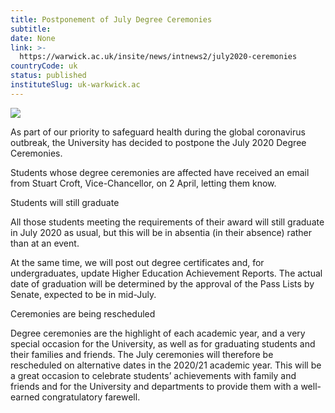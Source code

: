 ```yaml
---
title: Postponement of July Degree Ceremonies
subtitle: 
date: None
link: >-
  https://warwick.ac.uk/insite/news/intnews2/july2020-ceremonies
countryCode: uk
status: published
instituteSlug: uk-warkwick.ac
---
```

![](https://d36jn9qou1tztq.cloudfront.net/static_war/render/id7/images/apple-touch-icon-57x57.png)

As part of our priority to safeguard health during the global coronavirus outbreak, the University has decided to postpone the July 2020 Degree Ceremonies.

Students whose degree ceremonies are affected have received an email from Stuart Croft, Vice-Chancellor, on 2 April, letting them know.

Students will still graduate

All those students meeting the requirements of their award will still graduate in July 2020 as usual, but this will be in absentia (in their absence) rather than at an event.

At the same time, we will post out degree certificates and, for undergraduates, update Higher Education Achievement Reports. The actual date of graduation will be determined by the approval of the Pass Lists by Senate, expected to be in mid-July.

Ceremonies are being rescheduled

Degree ceremonies are the highlight of each academic year, and a very special occasion for the University, as well as for graduating students and their families and friends. The July ceremonies will therefore be rescheduled on alternative dates in the 2020/21 academic year. This will be a great occasion to celebrate students’ achievements with family and friends and for the University and departments to provide them with a well-earned congratulatory farewell.